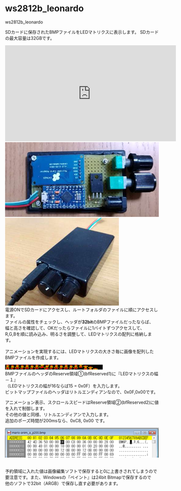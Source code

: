 # ws2812b_leonardo
ws2812b_leonardo

    
SDカードに保存されたBMPファイルをLEDマトリクスに表示します。
SDカードの最大容量は32GBです。

<p>
    <iframe width="560" height="315" src="https://www.youtube.com/embed/T4P4WamHiCY" frameborder="0" allow="autoplay; encrypted-media" allowfullscreen></iframe>
    <br>
    <img alt="" src="ws2812b-controller-arduino-2.jpg"><br>
    <img alt="" src="ws2812b-controller-arduino-1.jpg"><br>
    電源ONでSDカードにアクセスし、ルートフォルダのファイルに順にアクセスします。<br>
      ファイルの属性をチェックし、ヘッダが<span style="font-weight: bold;">32bit</span>のBMPファイルだったならば、<br>
      幅と高さを確認して、OKだったらファイルに1バイトずつアクセスして、<br>
      R,G,Bを順に読み込み、明るさを調整して、LEDマトリクスの配列に格納します。<br>
      <br>
      アニメーションを実現するには、LEDマトリクスの大きさ毎に画像を配列した<br>
      BMPファイルを作成します。</p>
      <img alt="" src="mario-anim_a_p200.bmp">
      <br>
      BMPファイルのヘッダのReserve領域①(bfReserved1)に『LEDマトリクスの幅－１』<br>
      （LEDマトリクスの幅が16ならば15 = 0x0F）を入力します。<br>
      ビットマップファイルのヘッダはリトルエンディアンなので、0x0F,0x00です。</p>
    <p>アニメーション表示、スクロールスピードはReserve領域②(bfReserved2)に値を入れて制御します。<br>
      その他の値と同様、リトルエンディアンで入力します。<br>
      追加のポーズ時間が200msなら、0xC8, 0x00 です。</p>
    <img alt="" src="bmp_header_anim.PNG">
    <p><br>
      予約領域に入れた値は画像編集ソフトで保存すると0に上書きされてしまうので<br>
      要注意です。また、Windowsの『ペイント』は24bit Bitmapで保存するので<br>
      他のソフトで32bit（ARGB）で保存し直す必要があります。<br>
      <br>
